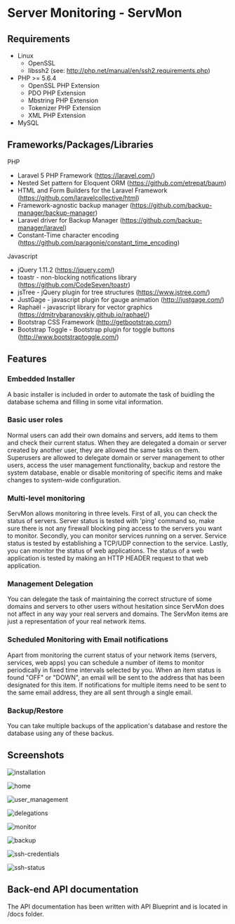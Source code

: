 # Server Monitoring - ServMon

## Requirements

* Linux
    * OpenSSL
    * libssh2 (see: http://php.net/manual/en/ssh2.requirements.php)
* PHP >= 5.6.4
    * OpenSSL PHP Extension
    * PDO PHP Extension
    * Mbstring PHP Extension
    * Tokenizer PHP Extension
    * XML PHP Extension
* MySQL


## Frameworks/Packages/Libraries 

PHP

* Laravel 5 PHP Framework (https://laravel.com/)
* Nested Set pattern for Eloquent ORM (https://github.com/etrepat/baum)
* HTML and Form Builders for the Laravel Framework (https://github.com/laravelcollective/html)
* Framework-agnostic backup manager (https://github.com/backup-manager/backup-manager)
* Laravel driver for Backup Manager (https://github.com/backup-manager/laravel)
* Constant-Time character encoding (https://github.com/paragonie/constant_time_encoding)

Javascript

* jQuery 1.11.2 (https://jquery.com/)
* toastr - non-blocking notifications library (https://github.com/CodeSeven/toastr)
* jsTree - jQuery plugin for tree structures (https://www.jstree.com/)
* JustGage - javascript plugin for gauge animation (http://justgage.com/)
* Raphaël - javascript library for vector graphics (https://dmitrybaranovskiy.github.io/raphael/)
* Bootstrap CSS Framework (http://getbootstrap.com/)
* Bootstrap Toggle - Bootstrap plugin for toggle buttons (http://www.bootstraptoggle.com/)

## Features

### Embedded Installer
A basic installer is included in order to automate the task of buidling the database schema and filling in some 
vital information.

### Basic user roles
Normal users can add their own domains and servers, add items to them and check their current status. 
When they are delegated a domain or server created by another user, they are allowed the same tasks on them. 
Superusers are allowed to delegate domain or server management to other users, access the user management 
functionality, backup and restore the system database, enable or disable monitoring of specific items and 
make changes to system-wide configuration. 
			
### Multi-level monitoring
ServMon allows monitoring in three levels. First of all, you can check the status of servers. Server status is tested
with 'ping' command so, make sure there is not any firewall blocking ping access to the servers you want to monitor.
Secondly, you can monitor services running on a server. Service status is tested by establishing a TCP/UDP connection to 
the service. Lastly, you can monitor the status of web applications. The status of a web application is tested by making
an HTTP HEADER request to that web application.

### Management Delegation
You can delegate the task of maintaining the correct structure of some domains and servers to other users without
hesitation since ServMon does not affect in any way your real servers and domains. The ServMon items are just a 
representation of your real network items. 

### Scheduled Monitoring with Email notifications
Apart from monitoring the current status of your network items (servers, services, web apps) you can schedule 
a number of items to monitor periodically in fixed time intervals selected by you. When an item status is found 
"OFF" or "DOWN", an email will be sent to the address that has been designated for this item. If notifications 
for multiple items need to be sent to the same email address, they are all sent through a single email.

### Backup/Restore		
You can take multiple backups of the application's database and restore the database using any of these backus.

## Screenshots

![installation](https://cloud.githubusercontent.com/assets/5471589/18911754/8f4b6872-8587-11e6-9e2e-a197ebd0fddc.png)

![home](https://cloud.githubusercontent.com/assets/5471589/18911341/3750c5c4-8585-11e6-8310-9d36729e4a6b.png)

![user_management](https://cloud.githubusercontent.com/assets/5471589/18911358/461f981e-8585-11e6-9ff2-13dd3b6884f8.png)

![delegations](https://cloud.githubusercontent.com/assets/5471589/18911361/4b76ff46-8585-11e6-925a-c3212458f7ad.png)

![monitor](https://cloud.githubusercontent.com/assets/5471589/18911365/5014a9a4-8585-11e6-9a22-0f904812e04e.png)

![backup](https://cloud.githubusercontent.com/assets/5471589/18911398/8325d070-8585-11e6-9895-1b571948c512.png)

![ssh-credentials](https://cloud.githubusercontent.com/assets/5471589/20030805/08e07ad2-a375-11e6-9ae5-96c5d3b5a2e6.png)

![ssh-status](https://cloud.githubusercontent.com/assets/5471589/20030808/16c1893e-a375-11e6-8f29-6b4bc759f091.png)

## Back-end API documentation

The API documentation has been written with API Blueprint and is located in /docs folder.